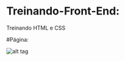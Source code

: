 ﻿# Treinando-Front-End:

Treinando HTML e CSS

#Página:

![alt tag](https://i.imgur.com/s9kA8nc.png)
